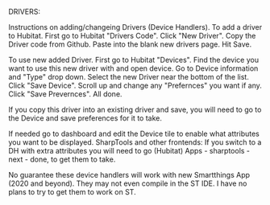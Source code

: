 DRIVERS:

Instructions on adding/changeing Drivers (Device Handlers).
To add a driver to Hubitat. First go to Hubitat "Drivers Code". Click "New Driver". Copy the Driver code from Github. Paste into the blank new drivers page. Hit Save.

To use new added Driver. First go to Hubitat "Devices". Find the device you want to use this new driver with and open device. Go to Device information and "Type" drop down.
Select the new Driver near the bottom of the list. Click "Save Device". Scroll up and change any "Prefernces" you want if any. Click "Save Prevernces". All done. 

If you copy this driver into an existing driver and save, you will need to go to the Device and save preferences for it to take.

If needed go to dashboard and edit the Device tile to enable what attributes you want to be displayed.
SharpTools and other frontends: If you switch to a DH with extra attributes you will need to go (Hubitat) Apps - sharptools - next - done, to get them to take. 

No guarantee these device handlers will work with new Smartthings App (2020 and beyond). They may not even compile in the ST IDE. I have no plans to try to get them to work on ST.

